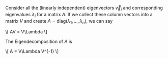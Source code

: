 Consider all the (linearly independent) eigenvectors $\vec{v}_i$ and corresponding eigenvalues $\lambda_i$ for a matrix $A$. If we collect these column vectors into a matrix $V$ and create $\Lambda = \mathrm{diag}(\lambda_1, \ldots, \lambda_n)$, we can say

\\[
AV = V\Lambda
\\]

The Eigendecomposition of $A$ is

\\[
A = V\Lambda V^{-1}
\\]